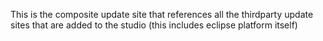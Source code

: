 This is the composite update site that references all the thirdparty update sites that are added to the studio (this includes eclipse platform itself)